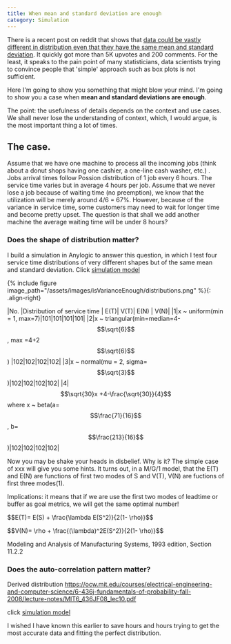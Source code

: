 ```yaml
---
title: When mean and standard deviation are enough
category: Simulation
---
```

<script type="text/javascript" src="http://cdn.mathjax.org/mathjax/latest/MathJax.js?config=TeX-AMS-MML_HTMLorMML"></script>

There is a recent post on reddit that shows that [data could be vastly different in distribution even that they have the same mean and standard deviation](https://www.reddit.com/r/dataisbeautifulcomments/6ssmzc/be_wary_of_boxplots_they_could_be_hiding/). It quickly got more than 5K upvotes and 200 comments. For the least, it speaks to the pain point of many statisticians, data scientists trying to convince people that 'simple' approach such as box plots is not sufficient. 

Here I'm going to show you something that might blow your mind. I'm going to show you a case when **mean and standard deviations are enough**. 

The point: the usefulness of details depends on the context and use cases. We shall never lose the understanding of context, which, I would argue, is the most important thing a lot of times. 

## The case. 
Assume that we have one machine to process all the incoming jobs (think about a donut shops having one cashier, a one-line cash washer, etc.) . Jobs arrival times follow Possion distribution of 1 job every 6 hours. The service time varies but in average 4 hours per job. Assume that we never lose a job because of waiting time (no preemption), we know that the utilization will be merely around 4/6 = 67%. However, because of the variance in service time, some customers may need to wait for longer time and become pretty upset. The question is that shall we add another machine the average waiting time will be under 8 hours? 

### Does the shape of distribution matter?

I build a simulation in Anylogic to answer this question, in which I test four service time distributions of very different shapes but of the same mean and standard deviation.  Click <a href="https://cloud.anylogic.com/#/model/a17b5bbe-7c9d-4460-9be7-15c9820ebec0;mode=SETTINGS">simulation model</a>

{% include figure image_path="/assets/images/isVarianceEnough/distributions.png" %}{: .align-right}


|No. |Distribution of service time | E(T)| V(T)| E(N) | V(N)|
|1|x ~ uniform(min = 1, max=7)|101|101|101|101|
|2|<span>x ~ triangular(min=median=4-$$\sqrt{6}$$, max =4+2$$\sqrt{6}$$) </span>|102|102|102|102|
|3|<span>x ~ normal(mu = 2, sigma=$$\sqrt{3}$$)</span>|102|102|102|102|
|4|<span>$$\sqrt{30}x +4-\frac{\sqrt{30}}{4}$$ where x ~ beta(a= $$\frac{71}{16}$$, b= $$\frac{213}{16}$$)</span>|102|102|102|102|

Now you may be shake your heads in disbelief. Why is it? The simple case of xxx will give you some hints. It turns out, in a M/G/1 model, that the E(T) and E(N) are functions of first two modes of S and V(T), V(N) are fuctions of first three modes(1). 


Implications: it means that if we are use the first two modes of leadtime or buffer as goal metrics, we will get the same optimal number! 

<p>$$E(T)= E(S) + \frac{\lambda E(S^2)}{2(1- \rho)}$$</p>
<p>$$V(N)= \rho + \frac{(\lambda)^2E(S^2)}{2(1- \rho)}$$</p>
Modeling and Analysis of Manufacturing Systems, 1993 edition, Section 11.2.2 


### Does the auto-correlation pattern matter? 

Derived distribution 
https://ocw.mit.edu/courses/electrical-engineering-and-computer-science/6-436j-fundamentals-of-probability-fall-2008/lecture-notes/MIT6_436JF08_lec10.pdf

click <a href="https://cloud.anylogic.com/#/model/a17b5bbe-7c9d-4460-9be7-15c9820ebec0;mode=SETTINGS">simulation model</a>






I wished I have known this earlier to save hours and hours trying to get the most accurate data and fitting the perfect distribution. 






